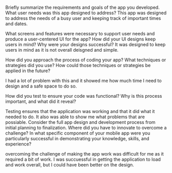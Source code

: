 Briefly summarize the requirements and goals of the app you developed. What user needs was this app designed to address?
This app was designed to address the needs of a busy user and keeping track of important times and dates.

What screens and features were necessary to support user needs and produce a user-centered UI for the app? How did your UI designs keep users in mind? Why were your designs successful?
It was designed to keep users in mind as it is not overall deisgned and simple.

How did you approach the process of coding your app? What techniques or strategies did you use? How could those techniques or strategies be applied in the future?

 I had a lot of problem with this and it showed me how much time I need to design and a safe space to do so.
 
How did you test to ensure your code was functional? Why is this process important, and what did it reveal?

Testing ensures that the application was working and that it did what it needed to do. It also was able to show me what problems that are possiable.
Consider the full app design and development process from initial planning to finalization. Where did you have to innovate to overcome a challenge?
In what specific component of your mobile app were you particularly successful in demonstrating your knowledge, skills, and experience?

overcoming the challenge of making the app work was difficult for me as it required a bit of work. I was succuessful in getting the application to load and work overall, but I could have been better on the design.
